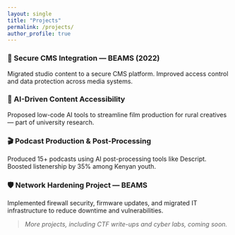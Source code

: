```yaml
---
layout: single
title: "Projects"
permalink: /projects/
author_profile: true
---
```


### 🔐 Secure CMS Integration — BEAMS (2022)
Migrated studio content to a secure CMS platform. Improved access control and data protection across media systems.

### 🧠 AI-Driven Content Accessibility
Proposed low-code AI tools to streamline film production for rural creatives — part of university research.

### 🎬 Podcast Production & Post-Processing
Produced 15+ podcasts using AI post-processing tools like Descript. Boosted listenership by 35% among Kenyan youth.

### 🛡 Network Hardening Project — BEAMS
Implemented firewall security, firmware updates, and migrated IT infrastructure to reduce downtime and vulnerabilities.

> *More projects, including CTF write-ups and cyber labs, coming soon.*
